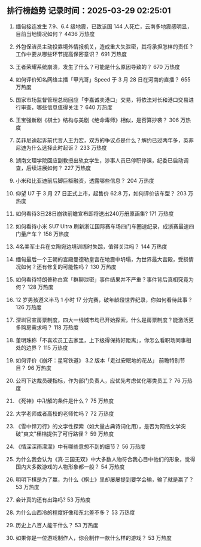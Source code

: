 
## 排行榜趋势 记录时间：2025-03-29 02:25:01
  
  1. 缅甸接连发生 7.9、6.4 级地震，已致该国 144 人死亡，云南多地震感明显，目前当地情况如何？ 4436 万热度
    
  2. 外包保洁员主动投靠境外情报机关，造成重大失泄密，其将承担怎样的责任？工作中要从哪些环节提高保密意识？ 691 万热度
    
  3. 王者荣耀系统崩溃，发生了什么？可能是什么原因导致的？ 670 万热度
    
  4. 如何评价知名网络主播「甲亢哥」Speed 于 3 月 28 日在河南的直播？ 655 万热度
    
  5. 国家市场监督管理总局回应「李嘉诚卖港口」交易，将依法对长和港口交易进行审查，哪些信息值得关注？ 640 万热度
    
  6. 王宝强新剧《棋士》结构与美剧《绝命毒师》相似，是否算抄袭？ 306 万热度
    
  7. 英菲尼迪起诉前代言人王力宏，双方的争议点是什么？解约已过两年多，英菲尼迪为什么选择此时起诉？ 233 万热度
    
  8. 湖南文理学院回应副教授出轨女学生，涉事人员已停职停课，纪委已启动调查，后续进展如何？ 227 万热度
    
  9. 小米和比亚迪前后脚巨额融资，透露哪些信息？ 204 万热度
    
  10. 仰望 U7 于 3 月 27 日正式上市，起售价 62.8 万，如何评价该车型？ 203 万热度
    
  11. 如何看待3日28日崩铁前瞻宣布即将送出240万册原画集? 171 万热度
    
  12. 如何看待小米 SU7 Ultra 刷新浙江国际赛车场四门车圈速纪录，成浙赛最速四门量产车？ 158 万热度
    
  13. 4名美军士兵在立陶宛边境训练时失踪，值得关注吗？ 144 万热度
    
  14. 缅甸最后一个王朝的宫殿曼德勒皇宫在地震中坍塌，为世界最大宫殿，受损情况如何？还有修复的可能性吗？ 130 万热度
    
  15. 如何看待特朗普称白宫「群聊泄密」事件结果并不严重？事件背后真相究竟为何？ 128 万热度
    
  16. 12 岁男孩遵义半马 1 小时 17 分完赛，破年龄段世界纪录，你如何看待此事？ 126 万热度
    
  17. 深圳官宣房票制度，四大一线城市均已开始探索，什么是房票制度？能激活更多购房需求吗？ 118 万热度
    
  18. 董明珠称「不喜欢员工去家里，上下级得保持好距离」，你怎么看职场同事相处的边界？ 115 万热度
    
  19. 如何评价《崩坏：星穹铁道》 3.2 版本「走过安眠地的花丛」 前瞻特别节目？ 96 万热度
    
  20. 公司下达裁员硬指标，作为部门负责人，应优先考虑优化哪类员工？ 76 万热度
    
  21. 《死神》中卍解的条件是什么？ 75 万热度
    
  22. 大学老师或者高校的老师忙吗？ 72 万热度
    
  23. 《雪中悍刀行》的文学性探索（如大量古典诗词化用），是否为网络文学突破"爽文"桎梏提供了可行路径？ 59 万热度
    
  24. 《情深深雨濛濛》中有哪些意想不到的细节？ 56 万热度
    
  25. 为什么我会认为《真·三国无双》中大多数人物符合我心目中他们的形象，觉得国内大多数游戏的人物形象都一般？ 54 万热度
    
  26. 明明下棋是为了赢，为什么《棋士》里却屡屡提到要学会输，输了就是赢了？ 53 万热度
    
  27. 会计真的还有出路吗? 53 万热度
    
  28. 为什么山西冷的程度好像和东北差不多？ 53 万热度
    
  29. 历史上八百人能干什么？ 53 万热度
    
  30. 如果你是一位游戏制作人，你会制作一款什么样的游戏？ 53 万热度
    